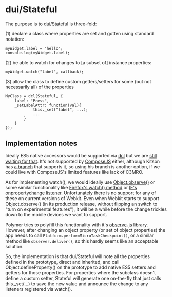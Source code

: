 # dui/Stateful

The purpose is to dui/Stateful is three-fold:

(1) declare a class where properties are set and gotten using standard notation:

	myWidget.label = "hello";
	console.log(myWidget.label);

(2) be able to watch for changes to [a subset of] instance properties:

   	myWidget.watch("label", callback);

(3) allow the class to define custom getters/setters for some (but not necessarily all) of the properties

	MyClass = dcl(Stateful, {
		label: "Press",
		_setLabelAttr: function(val){
				this._set("label", ...);
				...
			}
		}
	});

## Implementation notes

Ideally ES5 native accessors would be supported via [dcl](http://www.dcljs.org/) but we are
[still waiting for that](https://github.com/uhop/dcl/issues/2).  It's not supported
by [ComposeJS](https://github.com/kriszyp/compose) either, although Kitson has
[a branch](https://github.com/kitsonk/core/blob/master/compose.js#L373) that supports it,
so using his branch is another option, if we could live with ComposeJS's limited features like
lack of C3MRO.


As for implementing watch(), we would ideally use
[Object.observe()](http://updates.html5rocks.com/2012/11/Respond-to-change-with-Object-observe)
or some similar functionality like
[Firefox's watch() method](https://developer.mozilla.org/en-US/docs/Web/JavaScript/Reference/Global_Objects/Object/watch)
or [IE's onpropertychange listener](http://msdn.microsoft.com/en-us/library/ie/ms536956.aspx).
Unfortunately there is no support for any of these on current versions of Webkit.  Even when Webkit starts
to support Object.observe() (in its production release, without flipping an switch to
"turn on experimental features"), it will be a while before the change trickles down to the mobile devices
we want to support.

Polymer tries to polyfill this functionality with it's [observe-js](https://github.com/Polymer/observe-js)
library.  However, after changing an object property (or set of object properties) the app needs to call
`Platform.performMicroTaskCheckpoint()`, or a similar method like `observer.deliver()`, so this hardly seems
like an acceptable solution.

So, the implementation is that dui/Stateful will note all the properties defined in the prototype, direct and inherited,
and call Object.defineProperty() on the prototype to add native ES5 setters and getters for those properties.
For properties where the subclass doesn't define a custom setter, Stateful will generate one on-the-fly
that just calls this._set(...) to save the new value and announce the change to any listeners registered
via watch().
